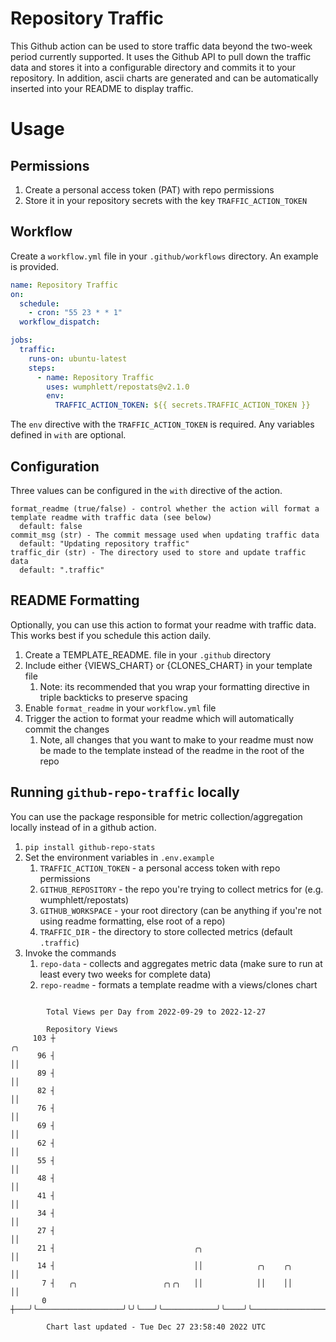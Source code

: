 # Repository Traffic

This Github action can be used to store traffic data beyond the two-week period currently supported.
It uses the Github API to pull down the traffic data and stores it into a configurable directory and commits it to your 
repository. In addition, ascii charts are generated and can be automatically inserted into your README to display traffic.

# Usage
## Permissions
1. Create a personal access token (PAT) with repo permissions
2. Store it in your repository secrets with the key `TRAFFIC_ACTION_TOKEN`

## Workflow
Create a `workflow.yml` file in your `.github/workflows` directory. An example is provided.

```yaml
name: Repository Traffic
on:
  schedule:
    - cron: "55 23 * * 1"
  workflow_dispatch:

jobs:
  traffic:
    runs-on: ubuntu-latest
    steps:
      - name: Repository Traffic
        uses: wumphlett/repostats@v2.1.0
        env:
          TRAFFIC_ACTION_TOKEN: ${{ secrets.TRAFFIC_ACTION_TOKEN }}
```
The `env` directive with the `TRAFFIC_ACTION_TOKEN` is required. Any variables defined in `with` are optional.

## Configuration
Three values can be configured in the `with` directive of the action.
```
format_readme (true/false) - control whether the action will format a template readme with traffic data (see below)
  default: false
commit_msg (str) - The commit message used when updating traffic data
  default: "Updating repository traffic"
traffic_dir (str) - The directory used to store and update traffic data
  default: ".traffic"
```

## README Formatting
Optionally, you can use this action to format your readme with traffic data. This works best if you schedule this action
daily.

1. Create a TEMPLATE_README.<any type> file in your `.github` directory
2. Include either {VIEWS_CHART} or {CLONES_CHART} in your template file
   1. Note: its recommended that you wrap your formatting directive in triple backticks to preserve spacing
3. Enable `format_readme` in your `workflow.yml` file
4. Trigger the action to format your readme which will automatically commit the changes
   1. Note, all changes that you want to make to your readme must now be made to the template instead of the readme in the root of the repo

## Running `github-repo-traffic` locally
You can use the package responsible for metric collection/aggregation locally instead of in a github action.

1. `pip install github-repo-stats`
2. Set the environment variables in `.env.example`
   1. `TRAFFIC_ACTION_TOKEN` - a personal access token with repo permissions
   2. `GITHUB_REPOSITORY` - the repo you're trying to collect metrics for (e.g. wumphlett/repostats)
   3. `GITHUB_WORKSPACE` - your root directory (can be anything if you're not using readme formatting, else root of a repo)
   4. `TRAFFIC_DIR` - the directory to store collected metrics (default `.traffic`)
3. Invoke the commands
   1. `repo-data` - collects and aggregates metric data (make sure to run at least every two weeks for complete data)
   2. `repo-readme` - formats a template readme with a views/clones chart

```

        Total Views per Day from 2022-09-29 to 2022-12-27

        Repository Views
     103 ┼                                                                          ╭╮
      96 ┤                                                                          ││
      89 ┤                                                                          ││
      82 ┤                                                                          ││
      76 ┤                                                                          ││
      69 ┤                                                                          ││
      62 ┤                                                                          ││
      55 ┤                                                                          ││
      48 ┤                                                                          ││
      41 ┤                                                                          ││
      34 ┤                                                                          ││
      27 ┤                                                                          ││
      21 ┤                               ╭╮                                         ││
      14 ┤                               ││            ╭╮    ╭╮                     ││
       7 ┤   ╭╮                   ╭╮╭╮   ││            ││    ││                     ││
       0 ┼───╯╰───────────────────╯╰╯╰───╯╰────────────╯╰────╯╰─────────────────────╯╰─────────────

        Chart last updated - Tue Dec 27 23:58:40 2022 UTC
        
```
